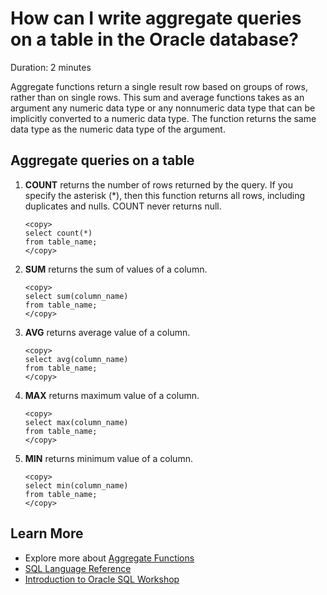 # How can I write aggregate queries on a table in the Oracle database?

Duration: 2 minutes

Aggregate functions return a single result row based on groups of rows, rather than on single rows. This sum and average functions takes as an argument any numeric data type or any nonnumeric data type that can be implicitly converted to a numeric data type. The function returns the same data type as the numeric data type of the argument.

## Aggregate queries on a table

1. **COUNT** returns the number of rows returned by the query. If you specify the asterisk (*), then this function returns all rows, including duplicates and nulls. COUNT never returns null.

    ```
    <copy>
    select count(*)
    from table_name;
    </copy>
    ```

2. **SUM** returns the sum of values of a column.

    ```
    <copy>
    select sum(column_name)
    from table_name;
    </copy>
    ```

3. **AVG** returns average value of a column.

    ```
    <copy>
    select avg(column_name)
    from table_name;
    </copy>
    ```

4. **MAX** returns maximum value of a column.

    ```
    <copy>
    select max(column_name)
    from table_name;
    </copy>
    ```

5. **MIN** returns minimum value of a column.

    ```
    <copy>
    select min(column_name)
    from table_name;
    </copy>
    ```

## Learn More

* Explore more about [Aggregate Functions](https://docs.oracle.com/database/121/SQLRF/functions003.htm#SQLRF20035)
* [SQL Language Reference](https://docs.oracle.com/en/database/oracle/oracle-database/12.2/sqlrf/Introduction-to-Oracle-SQL.html#GUID-049B7AE8-11E1-4110-B3E4-D117907D77AC)
* [Introduction to Oracle SQL Workshop](https://apexapps.oracle.com/pls/apex/dbpm/r/livelabs/view-workshop?wid=943)
